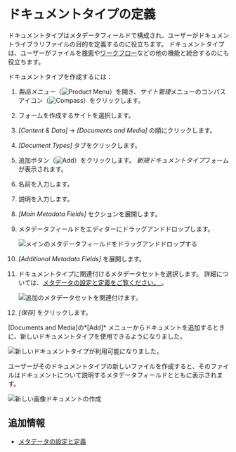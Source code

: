 # ドキュメントタイプの定義

ドキュメントタイプはメタデータフィールドで構成され、ユーザーがドキュメントライブラリファイルの目的を定義するのに役立ちます。 ドキュメントタイプは、ユーザーがファイルを[検索](../../../../using-search/README.md)や[ワークフロー](../../../../process-automation/workflow/introduction-to-workflow.md)などの他の機能と統合するのにも役立ちます。

ドキュメントタイプを作成するには：

1.  *製品メニュー*（![Product Menu](../../../../images/icon-product-menu.png)）を開き、*サイト管理*メニューのコンパスアイコン（![Compass](../../../../images/icon-compass.png)）をクリックします。

2.  フォームを作成するサイトを選択します。

3.  *[Content & Data]* → *[Documents and Media]* の順にクリックします。

4.  *[Document Types]* タブをクリックします。

5.  追加ボタン（![Add](../../../../images/icon-add.png)）をクリックします。 *新規ドキュメントタイプ*フォームが表示されます。

6.  名前を入力します。

7.  説明を入力します。

8.  *[Main Metadata Fields]* セクションを展開します。

9.  メタデータフィールドをエディターにドラッグアンドドロップします。

    ![メインのメタデータフィールドをドラッグアンドドロップする](./defining-document-types/images/01.png)

10. *[Additional Metadata Fields]* を展開します。

11. ドキュメントタイプに関連付けるメタデータセットを選択します。 詳細については、[メタデータの設定と定義をご覧ください。 ](./setting-and-defining-metadata.md) 。

    ![追加のメタデータセットを関連付けます。](./defining-document-types/images/02.png)

12. *[保存]* をクリックします。

[Documents and Media]の*[Add]* メニューからドキュメントを追加するときに、新しいドキュメントタイプを使用できるようになりました。

![新しいドキュメントタイプが利用可能になりました。](./defining-document-types/images/03.png)

ユーザーがそのドキュメントタイプの新しいファイルを作成すると、そのファイルはドキュメントについて説明するメタデータフィールドとともに表示されます。

![新しい画像ドキュメントの作成](./defining-document-types/images/04.png)

## 追加情報

  - [メタデータの設定と定義](./setting-and-defining-metadata.md)
